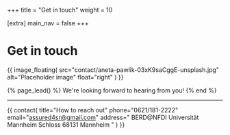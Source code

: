 +++
title = "Get in touch"
weight = 10

[extra]
main_nav = false
+++

# Get in touch

{{
  image_floating(
    src="contact/aneta-pawlik-03xK9saCggE-unsplash.jpg"
    alt="Placeholder image"
    float="right"
  )
}}

{% page_lead() %}
We're looking forward to hearing from you!
{% end %}

---

{{
  contact(
    title="How to reach out"
    phone="0621/181-2222"
    email="assured4sr@gmail.com"
    address="
      BERD@NFDI
      Universität Mannheim
      Schloss
      68131 Mannheim
    "
  )
}}
